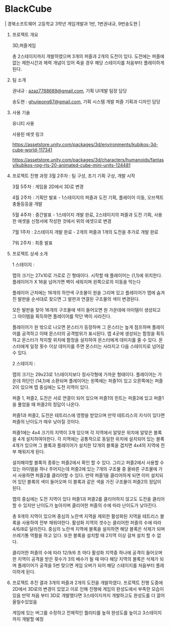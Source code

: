 # BlackCube
| 경북소프트웨어 고등학교 3학년 게임개발과 1반, 1번권내규, 9번송도현 |



1. 프로젝트 개요

   3D,퍼즐게임

   총 2스테이지까지 개발하였으며 3개의 퍼즐과 2개의 도전이 있다.
   도전에는 퍼즐에 없는 제한시간과 체력 개념이 있어 죽을 경우 해당 스테이지를 처음부터 플레이하게 된다.
  
2. 팀 소개

   권내규 : azaz7788689@gmail.com, 기획 UI개발 팀장 담당

   송도현 : ghuijeong67@gmail.com, 기획 시스템 개발 퍼즐 기획과 디자인 담당

3. 사용 기술

    유니티 사용



    사용된 에셋 링크

    https://assetstore.unity.com/packages/3d/environments/kubikos-3d-cube-world-117341

    https://assetstore.unity.com/packages/3d/characters/humanoids/fantasy/kubikos-rpg-rts-20-animated-cube-mini-units-124481

5. 프로젝트 진행 과정
   3월 2주차 : 팀 구성, 초기 기획 구상, 개발 시작

   3월 5주차 : 게임을 2D에서 3D로 변경

   4월 2주차 : 기획안 발표 - 1스테이지의 퍼즐과 도전 기획, 플레이어 이동, 오브젝트 충돌등등을 개발

   5월 4주차 : 중간발표 - 1스테이지 개발 완료, 2스테이지의 퍼즐과 도전 기획, 사용한 에셋을 신청서에 작성한 것에서 위의 에셋으로 변경

   7월 1주차 : 2스테이지 개발 완료 - 2개의 퍼즐과 1개의 도전을 추가로 개발 완료

   7워 2주차 : 최종 발표

   

7. 프로젝트 상세 소개

   1 스테이지 :

   맵의 크기는 27x10로 가로로 긴 형태이다. 시작할 때 플레이어는 (1,1)에 위치한다. 플레이어가 X 16을 넘어가면 벽이 세워지며 왼쪽으로의 이동을 막는다

   플레이어 근처에는 16개의 하얀색 구조물이 원을 그리며 있고 플레이어가 맵에 숨겨진 발판을 순서대로 찾으면 그 발판과 연결된 구조물의 색이 변경된다.

   모든 발판을 찾아 16개의 구조물에 색이 들어오면 원 가운데에 아이템이 생성되고 그 아이템을 획득하면 플레이어를 막던 벽이 사라진다.

   플레이어가 원 밖으로 나오면 몬스터가 등장하며 그 몬스터는 높게 점프하며 플레이어를 공격하고 이때 몬스터의 공격범위가 표시된다. 맵 4곳에 생성되는 함정을 획득하고 몬스터가 착지할 위치에 함정을 설치하여 몬스터에게 데미지를 줄 수 있다. 몬스터에게 일정 횟수 이상 데미지를 주면 몬스터는 사라지고 다음 스테이지로 넘어갈 수 있다.

   2 스테이지 :

   맵의 크기는 29x23로 1스테이지보다 정사각형에 가까운 형태이다. 플레이어는 가운데 하단인 (14,1)에 소환되며 플레이어는 왼쪽에는 퍼즐1이 있고 오른쪽에는 퍼즐2이 있으며 맵 중심에는 도전 지역이 있다.

   퍼즐 1, 퍼즐2, 도전은 서로 연결이 되어 있으며 퍼즐1의 힌트는 퍼즐2에 있고 퍼즐1을 풀었을 때 퍼즐2의 정답이 나온다.

   퍼즐1과 퍼즐2, 도전은 테트리스에 영향을 받았으며 만약 테트리스의 지식이 있다면 퍼즐의 난이도가 매우 낮아질 것이다.

   퍼즐1에는 4x4 크기의 지역이 3개 있으며 각 지역에서 알맞은 위치에 알맞은 블록을 4개 설치하여야한다. 각 지역에는 공통적으로 동일한 위치에 설치되어 있는 블록4개가 있으며 그 블록과 플레이어가 설치한 12개의 블록을 겹치면 4x4의 지역에 전부 채워지게 된다.

   설치해야할 블록의 종류는 퍼즐2에서 확인 할 수 있다. 그리고 퍼즐2에서 사용할 수 있는 아이템을 하나 주어지는데 퍼즐2에 있는 7개의 구조물 중 올바른 구조물에 가서 사용하면 퍼즐2를 클리어할 수 있다. 만약 퍼즐1을 클리어하게 되면 이미 설치되어 있던 블록의 색이 들어오며 이 블록과 같은 색을 가진 구조물이 퍼즐2의 정답이 된다.

   맵의 중심에는 도전 지역이 있다 퍼즐1과 퍼즐2를 클리어하지 않고도 도전을 클리어할 수 있지만 난이도가 높아지며 클리어한 퍼즐의 수에 따라 난이도가 낮아진다.

   총 9개의 지역이 있으며 중심의 노란색 지역을 제외한 활성화된 지역을 테트리스 블록을 사용하여 전부 채워야한다. 활성화 지역의 갯수는 클리어한 퍼즐의 수에 따라 4/6/8로 달라진다. 중심의 노란색 지역에 블록을 설치하면 해당 블록은 삭제가 되며 쓰레기통 역활을 하고 있다. 또한 블록을 설치할 때 2지역 이상 걸쳐 설치 할 수 없다.

   클리어한 퍼즐의 수에 따라 12/9/6 초 마다 활성화 지역중 하나에 공격이 들어오며 한 지역이 공격을 받은 횟수가 3의 배수가 될 때 마다 해당 지역의 블록은 삭제가 되며 플레이어가 공격을 5번 맞으면 게임 오버가 되어 해당 스테이지를 처음부터 플레이하게 된다.

6. 프로젝트 추진 결과
   3개의 퍼즐과 2개의 도전을 개발하였다.
   프로젝트 진행 도중에 2D에서 3D로의 변경이 있었고 이로 인해 진행에 게임의 완성도에서 부족한 모습이 있음
   만약 처음 부터 3D로 개발했다면 3스테이지까지 개발하고도 완성도를 더 끌어올릴수있었음

   게임에 있는 버그를 수정하고 전체적인 퀄리티를 높혀 완성도를 높이고 3스테이지까지 개발할 예정
